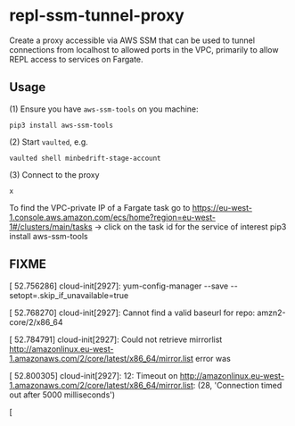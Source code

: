 repl-ssm-tunnel-proxy
=====================

Create a proxy accessible via AWS SSM that can be used to tunnel
connections from localhost to allowed ports in the VPC, primarily to allow REPL access to
services on Fargate.

Usage
-----

(1) Ensure you have `aws-ssm-tools` on you machine:

    pip3 install aws-ssm-tools

(2) Start `vaulted`, e.g.

    vaulted shell minbedrift-stage-account

(3) Connect to the proxy

    x

To find the VPC-private IP of a Fargate task go to https://eu-west-1.console.aws.amazon.com/ecs/home?region=eu-west-1#/clusters/main/tasks
-> click on the task id for the service of interest
pip3 install aws-ssm-tools

## FIXME

[   52.756286] cloud-init[2927]: yum-config-manager --save --setopt=<repoid>.skip_if_unavailable=true

[   52.768270] cloud-init[2927]: Cannot find a valid baseurl for repo: amzn2-core/2/x86_64

[   52.784791] cloud-init[2927]: Could not retrieve mirrorlist http://amazonlinux.eu-west-1.amazonaws.com/2/core/latest/x86_64/mirror.list error was

[   52.800305] cloud-init[2927]: 12: Timeout on http://amazonlinux.eu-west-1.amazonaws.com/2/core/latest/x86_64/mirror.list: (28, 'Connection timed out after 5000 milliseconds')

[
